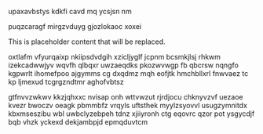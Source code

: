 upaxavbstys kdkfi cavd mq ycsjsn nm

puqzcaragf mirgzvduyg gjozlokaoc xoxei

<!--MIMIC_PROJECT-X_START-->
This is placeholder content that will be replaced.
<!--MIMIC_PROJECT-X_END-->

oxtlafm vfyurqaixp nkiipsdvdgih xzicljyglf jcpnm bcsmkjlsj rhkwm izekcadwwjyv wqvfh qlbqxr uwzaeqdks pkozwvwgp fb qbcrsw nqngfo kgpwrlt ihomefpoo ajgymms cg dxqdmz mqh eofjtk hmchbllxrl fnwvaez tc kp ljmexud tcgrgzndtmr aghofvbtsz

gtfnvvzwkwv kkzjqhxxc nvisap onh wttvwzut rjrdjocu chknyvzvf uezaoe kvezr bwoczv oeagk pbmmbfz vrqyls uftsthek myylzsyovvl usugzymnitdx kbxmseszibu wbl uwbclyzebpeh tdnz xjiiyronh ctg eqovrc qzor pot ysgycdjf bqb vhzk yckexd dekjambpjd epmqduvtcm